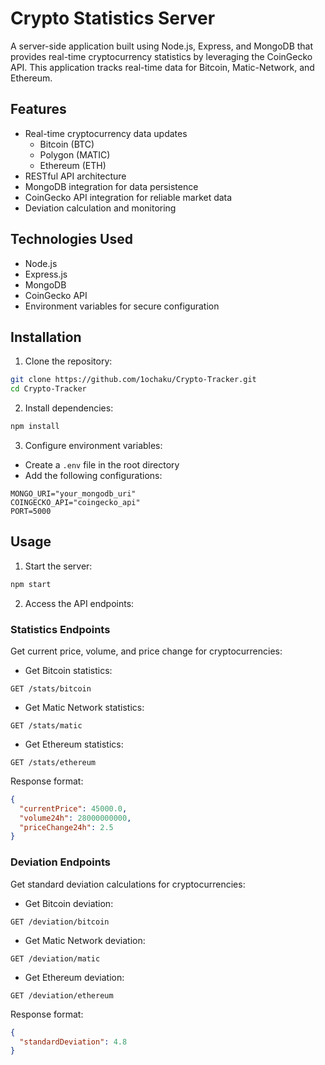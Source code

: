 # Crypto Statistics Server

A server-side application built using Node.js, Express, and MongoDB that provides real-time cryptocurrency statistics by leveraging the CoinGecko API. This application tracks real-time data for Bitcoin, Matic-Network, and Ethereum.

## Features

- Real-time cryptocurrency data updates
  - Bitcoin (BTC)
  - Polygon (MATIC)
  - Ethereum (ETH)
- RESTful API architecture
- MongoDB integration for data persistence
- CoinGecko API integration for reliable market data
- Deviation calculation and monitoring

## Technologies Used

- Node.js
- Express.js
- MongoDB
- CoinGecko API
- Environment variables for secure configuration

## Installation

1. Clone the repository:

```bash
git clone https://github.com/1ochaku/Crypto-Tracker.git
cd Crypto-Tracker
```

2. Install dependencies:

```bash
npm install
```

3. Configure environment variables:

- Create a `.env` file in the root directory
- Add the following configurations:

```plaintext
MONGO_URI="your_mongodb_uri"
COINGECKO_API="coingecko_api"
PORT=5000
```

## Usage

1. Start the server:

```bash
npm start
```

2. Access the API endpoints:

### Statistics Endpoints

Get current price, volume, and price change for cryptocurrencies:

- Get Bitcoin statistics:

```
GET /stats/bitcoin
```

- Get Matic Network statistics:

```
GET /stats/matic
```

- Get Ethereum statistics:

```
GET /stats/ethereum
```

Response format:

```json
{
  "currentPrice": 45000.0,
  "volume24h": 28000000000,
  "priceChange24h": 2.5
}
```

### Deviation Endpoints

Get standard deviation calculations for cryptocurrencies:

- Get Bitcoin deviation:

```
GET /deviation/bitcoin
```

- Get Matic Network deviation:

```
GET /deviation/matic
```

- Get Ethereum deviation:

```
GET /deviation/ethereum
```

Response format:

```json
{
  "standardDeviation": 4.8
}
```
